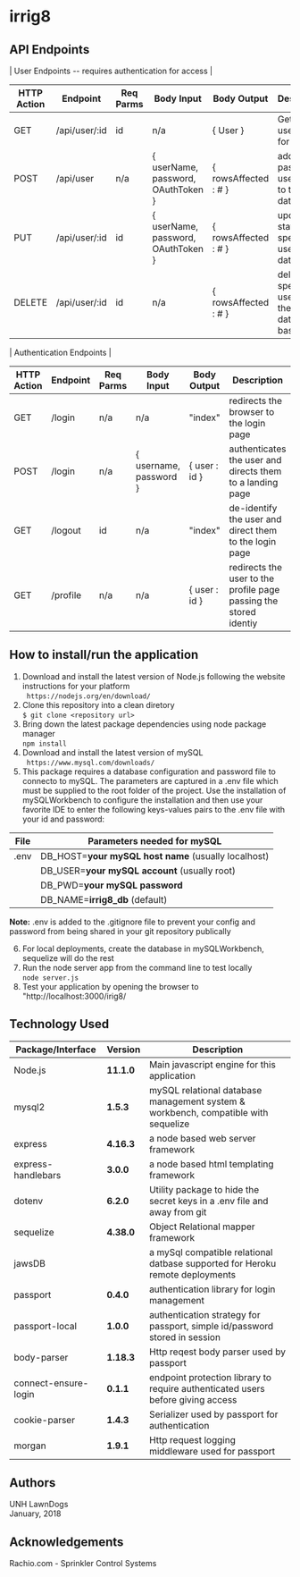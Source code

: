# irrig8
  
## API Endpoints
  
| User Endpoints -- requires authentication for access |   
   
|HTTP Action | Endpoint |  Req Parms | Body Input | Body Output | Description |  
| ---------- | -------- | ------ | ----- | ------ | ----------- |  
| GET        | /api/user/:id | id | n/a |  { User } | Get the user details for one id |  
| POST       | /api/user     | n/a | { userName, password, OAuthToken }  |{ rowsAffected : # } | adds the passed user object to the database   |  
| PUT        | /api/user/:id | id | { userName, password, OAuthToken } | { rowsAffected : # } | updates state of the specified user in the database |  
| DELETE     | /api/user/:id | id | n/a | { rowsAffected : # } |  deletes the specified user from the database based on id |  

| Authentication Endpoints |   
   
|HTTP Action | Endpoint |  Req Parms | Body Input | Body Output | Description |  
| ---------- | -------- | ---------- | ---------- | ----------- | ----------- |  
| GET        | /login   | n/a        | n/a        |  "index"    | redirects the browser to the login page |  
| POST       | /login   | n/a        | { username, password }   | { user : id }   | authenticates the user and directs them to a landing page   |  
| GET        | /logout  | id         | n/a        |  "index"    | de-identify the user and direct them to the login page |  
| GET        | /profile | n/a        | n/a        | { user : id } |  redirects the user to the profile page passing the stored identiy |  

## How to install/run the application    
1. Download and install the latest version of Node.js following the website instructions for your platform  
   ` https://nodejs.org/en/download/`   
2. Clone this repository into a clean diretory  
   `$ git clone <repository url>`  
3. Bring down the latest package dependencies using node package manager  
   `npm install`  
4. Download and install the latest version of mySQL  
   ` https://www.mysql.com/downloads/`   
5. This package requires a database configuration and password file to connecto to mySQL. The parameters are captured in a .env file which must be supplied to the root folder of the project.  Use the installation of mySQLWorkbench to configure the installation and then use your favorite IDE to enter the following keys-values pairs to the .env file with your id and password:  
  
| File        | Parameters needed for mySQL                                          |  
| ----------- | -------------------------------------------------------------------- |  
| .env        | DB_HOST=__your mySQL host name__   (usually localhost)               |  
|             | DB_USER=__your mySQL account__     (usually root)                    |  
|             | DB_PWD=__your mySQL password__                                       |  
|             | DB_NAME=__irrig8_db__              (default)                         |  
  
__Note:__  .env is added to the .gitignore file to prevent your config and password from being shared in your git repository publically    
  
6. For local deployments, create the database in mySQLWorkbench, sequelize will do the rest    
7. Run the node server app from the command line to test locally   
   `node server.js`  
8. Test your application by opening the browser to "http://localhost:3000/irig8/  
  
## Technology Used    
    
| Package/Interface | Version     | Description |  
| ----------------- | ----------- | ------------------------------------------------------------------------ |  
| Node.js           | __11.1.0__  | Main javascript engine for this application  |  
| mysql2            | __1.5.3__   | mySQL relational database management system & workbench, compatible with sequelize |  
| express           | __4.16.3__  | a node based web server framework |  
| express-handlebars| __3.0.0__   | a node based html templating framework |  
| dotenv            | __6.2.0__   | Utility package to hide the secret keys in a .env file and away from git |  
| sequelize         | __4.38.0__  | Object Relational mapper framework |  
| jawsDB            |             | a mySql compatible relational datbase supported for Heroku remote deployments |   
| passport          | __0.4.0__   | authentication library for login management |
| passport-local    | __1.0.0__   | authentication strategy for passport, simple id/password stored in session |
| body-parser       | __1.18.3__  | Http reqest body parser used by passport | 
| connect-ensure-login | __0.1.1__ | endpoint protection library to require authenticated users before giving access |
| cookie-parser     | __1.4.3__   | Serializer used by passport for authentication |
| morgan            | __1.9.1__   | Http request logging middleware used for passport |


## Authors   
UNH LawnDogs      
January, 2018   
  
## Acknowledgements      
Rachio.com - Sprinkler Control Systems  